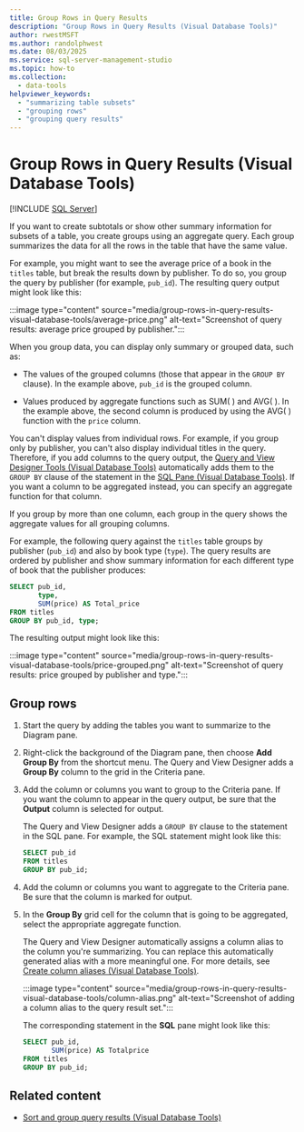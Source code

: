 ```yaml
---
title: Group Rows in Query Results
description: "Group Rows in Query Results (Visual Database Tools)"
author: rwestMSFT
ms.author: randolphwest
ms.date: 08/03/2025
ms.service: sql-server-management-studio
ms.topic: how-to
ms.collection:
  - data-tools
helpviewer_keywords:
  - "summarizing table subsets"
  - "grouping rows"
  - "grouping query results"
---
```


# Group Rows in Query Results (Visual Database Tools)

[!INCLUDE [SQL Server](../includes/applies-to-version/sqlserver.md)]

If you want to create subtotals or show other summary information for subsets of a table, you create groups using an aggregate query. Each group summarizes the data for all the rows in the table that have the same value.

For example, you might want to see the average price of a book in the `titles` table, but break the results down by publisher. To do so, you group the query by publisher (for example, `pub_id`). The resulting query output might look like this:

:::image type="content" source="media/group-rows-in-query-results-visual-database-tools/average-price.png" alt-text="Screenshot of query results: average price grouped by publisher.":::

When you group data, you can display only summary or grouped data, such as:

- The values of the grouped columns (those that appear in the `GROUP BY` clause). In the example above, `pub_id` is the grouped column.

- Values produced by aggregate functions such as SUM( ) and AVG( ). In the example above, the second column is produced by using the AVG( ) function with the `price` column.

You can't display values from individual rows. For example, if you group only by publisher, you can't also display individual titles in the query. Therefore, if you add columns to the query output, the [Query and View Designer Tools (Visual Database Tools)](query-and-view-designer-tools-visual-database-tools.md) automatically adds them to the `GROUP BY` clause of the statement in the [SQL Pane (Visual Database Tools)](sql-pane-visual-database-tools.md). If you want a column to be aggregated instead, you can specify an aggregate function for that column.

If you group by more than one column, each group in the query shows the aggregate values for all grouping columns.

For example, the following query against the `titles` table groups by publisher (`pub_id`) and also by book type (`type`). The query results are ordered by publisher and show summary information for each different type of book that the publisher produces:

```sql
SELECT pub_id,
       type,
       SUM(price) AS Total_price
FROM titles
GROUP BY pub_id, type;
```

The resulting output might look like this:

:::image type="content" source="media/group-rows-in-query-results-visual-database-tools/price-grouped.png" alt-text="Screenshot of query results: price grouped by publisher and type.":::

## Group rows

1. Start the query by adding the tables you want to summarize to the Diagram pane.

1. Right-click the background of the Diagram pane, then choose **Add Group By** from the shortcut menu. The Query and View Designer adds a **Group By** column to the grid in the Criteria pane.

1. Add the column or columns you want to group to the Criteria pane. If you want the column to appear in the query output, be sure that the **Output** column is selected for output.

   The Query and View Designer adds a `GROUP BY` clause to the statement in the SQL pane. For example, the SQL statement might look like this:

   ```sql
   SELECT pub_id
   FROM titles
   GROUP BY pub_id;
   ```

1. Add the column or columns you want to aggregate to the Criteria pane. Be sure that the column is marked for output.

1. In the **Group By** grid cell for the column that is going to be aggregated, select the appropriate aggregate function.

   The Query and View Designer automatically assigns a column alias to the column you're summarizing. You can replace this automatically generated alias with a more meaningful one. For more details, see [Create column aliases (Visual Database Tools)](create-column-aliases-visual-database-tools.md).

   :::image type="content" source="media/group-rows-in-query-results-visual-database-tools/column-alias.png" alt-text="Screenshot of adding a column alias to the query result set.":::

   The corresponding statement in the **SQL** pane might look like this:

   ```sql
   SELECT pub_id,
          SUM(price) AS Totalprice
   FROM titles
   GROUP BY pub_id;
   ```

## Related content

- [Sort and group query results (Visual Database Tools)](sort-and-group-query-results-visual-database-tools.md)
